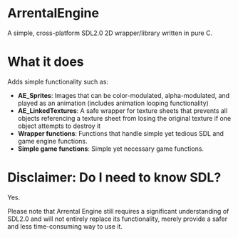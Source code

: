# ArrentalEngine
A simple, cross-platform SDL2.0 2D wrapper/library  written in pure C.

# What it does

Adds simple functionality such as:

* **AE_Sprites**: Images that can be color-modulated, alpha-modulated, and played as an animation (includes animation looping functionality) 
* **AE_LinkedTextures**: A safe wrapper for texture sheets that prevents all objects referencing a texture sheet from losing the original texture if one object attempts to destroy it
* **Wrapper functions**: Functions that handle simple yet tedious SDL and game engine functions.
* **Simple game functions**: Simple yet necessary game functions.

# Disclaimer: Do I need to know SDL?

Yes.

Please note that Arrental Engine still requires a significant understanding of SDL2.0 and will not entirely replace its functionality, merely provide a safer and less time-consuming way to use it.
